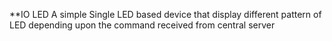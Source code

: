**IO LED
A simple Single LED based device that display different pattern of LED depending upon the command received from central server

